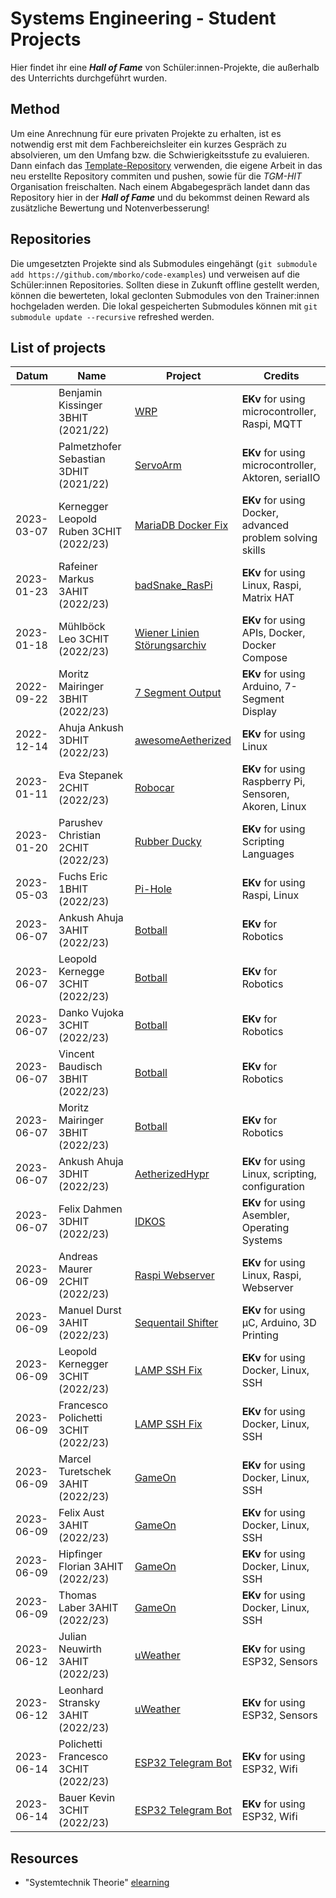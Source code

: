 # Systems Engineering - Student Projects

Hier findet ihr eine _**Hall of Fame**_ von Schüler:innen-Projekte, die außerhalb des Unterrichts durchgeführt wurden.

## Method

Um eine Anrechnung für eure privaten Projekte zu erhalten, ist es notwendig erst mit dem Fachbereichsleiter ein kurzes Gespräch zu absolvieren, um den Umfang bzw. die Schwierigkeitsstufe zu evaluieren.  
Dann einfach das [Template-Repository](https://github.com/TGM-HIT/syt-projects-template) verwenden, die eigene Arbeit in das neu erstellte Repository commiten und pushen, sowie für die _TGM-HIT_ Organisation freischalten. Nach einem Abgabegespräch landet dann das Repository hier in der _**Hall of Fame**_ und du bekommst deinen Reward als zusätzliche Bewertung und Notenverbesserung!

## Repositories
Die umgesetzten Projekte sind als Submodules eingehängt (`git submodule add https://github.com/mborko/code-examples`) und verweisen auf die Schüler:innen Repositories. Sollten diese in Zukunft offline gestellt werden, können die bewerteten, lokal geclonten Submodules von den Trainer:innen hochgeladen werden.
Die lokal gespeicherten Submodules können mit `git submodule update --recursive` refreshed werden.

## List of projects

| Datum | Name                                   | Project                                           | Credits                                              |
|----| -------------------------------------- | ------------------------------------------------- | ---------------------------------------------------- |
| | Benjamin Kissinger 3BHIT (2021/22)     | [WRP](https://github.com/bkissinger/WRP)          | **EKv** for using microcontroller, Raspi, MQTT       |
| | Palmetzhofer Sebastian 3DHIT (2021/22) | [ServoArm](https://github.com/Luciddeft/ServoArm) | **EKv** for using microcontroller, Aktoren, serialIO |
| 2023-03-07 | Kernegger Leopold Ruben 3CHIT (2022/23) | [MariaDB Docker Fix](https://github.com/lmuehlboeck/full-sample-db-fix) | **EKv** for using Docker, advanced problem solving skills |
| 2023-01-23 | Rafeiner Markus 3AHIT (2022/23) | [badSnake_RasPi](https://github.com/Snorlax0815/badSnake_RasPi) | **EKv** for using Linux, Raspi, Matrix HAT |
| 2023-01-18 | Mühlböck Leo 3CHIT (2022/23) | [Wiener Linien Störungsarchiv](https://github.com/lmuehlboeck/wl-stoerungsarchiv) | **EKv** for using APIs, Docker, Docker Compose |
| 2022-09-22 | Moritz Mairinger 3BHIT (2022/23) | [7 Segment Output](https://github.com/moritzMairinger/SYT-EK) | **EKv** for using Arduino, 7-Segment Display |
| 2022-12-14 | Ahuja Ankush 3DHIT (2022/23) | [awesomeAetherized](https://github.com/ahujaankush/awesomeAetherized) | **EKv** for using Linux |
| 2023-01-11 | Eva Stepanek 2CHIT (2022/23) | [Robocar](https://github.com/estepanek-12/raspberrypi-steuerung-RobotCar) | **EKv** for using Raspberry Pi, Sensoren, Akoren, Linux |
| 2023-01-20 | Parushev Christian 2CHIT (2022/23) | [Rubber Ducky](https://github.com/chris-pa21/EK_parushev_rubberducky) | **EKv** for using Scripting Languages |
| 2023-05-03 | Fuchs Eric 1BHIT (2022/23) | [Pi-Hole](https://github.com/Eric3244/SYTPiHoleFuchs) | **EKv** for using Raspi, Linux |
| 2023-06-07 | Ankush Ahuja 3AHIT (2022/23) | [Botball](https://github.com/ahujaankush/botball-tgm-2223/) | **EKv** for Robotics |
| 2023-06-07 | Leopold Kernegge 3CHIT (2022/23) | [Botball](https://github.com/ahujaankush/botball-tgm-2223/) | **EKv** for Robotics |
| 2023-06-07 | Danko Vujoka 3CHIT (2022/23) | [Botball](https://github.com/ahujaankush/botball-tgm-2223/) | **EKv** for Robotics |
| 2023-06-07 | Vincent Baudisch 3BHIT (2022/23) | [Botball](https://github.com/ahujaankush/botball-tgm-2223/) | **EKv** for Robotics |
| 2023-06-07 | Moritz Mairinger 3BHIT (2022/23) | [Botball](https://github.com/ahujaankush/botball-tgm-2223/) | **EKv** for Robotics |
| 2023-06-07 | Ankush Ahuja 3DHIT (2022/23) | [AetherizedHypr](https://github.com/ahujaankush/AetherizedDots) | **EKv** for using Linux, scripting, configuration |
| 2023-06-07 | Felix Dahmen 3DHIT (2022/23) | [IDKOS](https://github.com/texotek/idkos) | **EKv** for using Asembler, Operating Systems |
| 2023-06-09 | Andreas Maurer 2CHIT (2022/23) | [Raspi Webserver](https://github.com/chris-pa21/EK_parushev_webserver) | **EKv** for using Linux, Raspi, Webserver |
| 2023-06-09 | Manuel Durst 3AHIT (2022/23)            | [Sequentail Shifter](https://github.com/MDurst06/SequentialShifter) | **EKv** for using µC, Arduino, 3D Printing |
| 2023-06-09 | Leopold Kernegger 3CHIT (2022/23)       | [LAMP SSH Fix](https://github.com/fpolichetti/lamp-ssh-fix)  | **EKv** for using Docker, Linux, SSH |
| 2023-06-09 | Francesco Polichetti 3CHIT (2022/23)    | [LAMP SSH Fix](https://github.com/fpolichetti/lamp-ssh-fix)  | **EKv** for using Docker, Linux, SSH |
| 2023-06-09 | Marcel Turetschek 3AHIT (2022/23)       | [GameOn](https://github.com/marcelturetschek/GameOn)         | **EKv** for using Docker, Linux, SSH |
| 2023-06-09 | Felix Aust 3AHIT (2022/23)              | [GameOn](https://github.com/marcelturetschek/GameOn)         | **EKv** for using Docker, Linux, SSH |
| 2023-06-09 | Hipfinger Florian 3AHIT (2022/23)       | [GameOn](https://github.com/marcelturetschek/GameOn)         | **EKv** for using Docker, Linux, SSH |
| 2023-06-09 | Thomas Laber 3AHIT (2022/23)            | [GameOn](https://github.com/marcelturetschek/GameOn)         | **EKv** for using Docker, Linux, SSH |
| 2023-06-12 | Julian Neuwirth 3AHIT (2022/23)            | [uWeather](https://github.com/lstranskyTGM/uWeather)         | **EKv** for using ESP32, Sensors |
| 2023-06-12 | Leonhard Stransky 3AHIT (2022/23)            | [uWeather](https://github.com/lstranskyTGM/uWeather)         | **EKv** for using ESP32, Sensors |
| 2023-06-14 | Polichetti Francesco 3CHIT (2022/23)            | [ESP32 Telegram Bot](https://github.com/fpolichetti/esp32-telegram-bot)         | **EKv** for using ESP32, Wifi |
| 2023-06-14 | Bauer Kevin 3CHIT (2022/23)            | [ESP32 Telegram Bot](https://github.com/fpolichetti/esp32-telegram-bot)         | **EKv** for using ESP32, Wifi |

## Resources

* "Systemtechnik Theorie" [elearning](https://elearning.tgm.ac.at/course/view.php?id=199)
